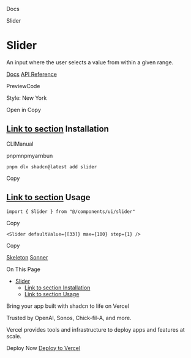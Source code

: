 Docs

Slider

# Slider

An input where the user selects a value from within a given range.

[Docs](https://www.radix-ui.com/docs/primitives/components/slider) [API Reference](https://www.radix-ui.com/docs/primitives/components/slider#api-reference)

PreviewCode

Style: New York

Open in Copy

## [Link to section](\#installation) Installation

CLIManual

pnpmnpmyarnbun

```relative font-mono text-sm leading-none
pnpm dlx shadcn@latest add slider

```

Copy

## [Link to section](\#usage) Usage

```relative rounded bg-muted px-[0.3rem] py-[0.2rem] font-mono text-sm
import { Slider } from "@/components/ui/slider"
```

Copy

```relative rounded bg-muted px-[0.3rem] py-[0.2rem] font-mono text-sm
<Slider defaultValue={[33]} max={100} step={1} />
```

Copy

[Skeleton](/docs/components/skeleton) [Sonner](/docs/components/sonner)

On This Page

- [Slider](#slider)
  - [Link to section Installation](#link-to-section-installation)
  - [Link to section Usage](#link-to-section-usage)

Bring your app built with shadcn to life on Vercel

Trusted by OpenAI, Sonos, Chick-fil-A, and more.

Vercel provides tools and infrastructure to deploy apps and features at scale.

Deploy Now [Deploy to Vercel](https://vercel.com/new?utm_source=shadcn_site&utm_medium=web&utm_campaign=docs_cta_deploy_now_callout)